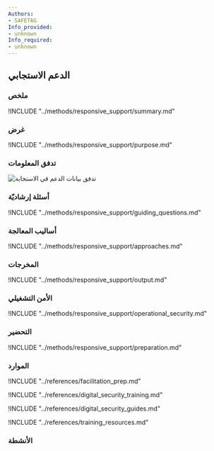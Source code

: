 ```yaml
---
Authors:
- SAFETAG
Info_provided:
- unknown
Info_required:
- unknown
---
```


## الدعم الاستجابي

### ملخص
!INCLUDE "../methods/responsive_support/summary.md"

### غرض
!INCLUDE "../methods/responsive_support/purpose.md"

### تدفق المعلومات
![تدفق بيانات الدعم في الاستجابة](images/info_flows/responsive_support.sv)

### أسئلة إرشاديّة
!INCLUDE "../methods/responsive_support/guiding_questions.md"

### أساليب المعالجة 
!INCLUDE "../methods/responsive_support/approaches.md"

### المخرجات
!INCLUDE "../methods/responsive_support/output.md"

### الأمن التشغيلي
!INCLUDE "../methods/responsive_support/operational_security.md"

### التحضير
!INCLUDE "../methods/responsive_support/preparation.md"




### الموارد
<div class="greybox">

!INCLUDE "../references/facilitation_prep.md"

!INCLUDE "../references/digital_security_training.md"

!INCLUDE "../references/digital_security_guides.md"

!INCLUDE "../references/training_resources.md"

</div>

### الأنشطة